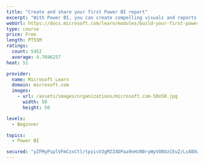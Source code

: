 ```yaml
---
title: "Create and share your first Power BI report"
excerpt: "With Power BI, you can create compelling visuals and reports. In this module, you learn how to use Power BI Desktop to connect to data, build visuals, and create a report that you can share with others in your organization. You then learn how to publish the report to the Power BI service, so that others can see your insights and benefit from your work."
webUrl: https://docs.microsoft.com/learn/modules/build-your-first-power-bi-report/
type: course
price: Free
length: PT55M
ratings:
  count: 5452
  average: 4.7696257
heat: 51

provider:
  name: Microsoft Learn
  domain: microsoft.com
  images:
    - url: /assets/images/organizations/microsoft.com-50x50.jpg
      width: 50
      height: 50

levels:
  - Beginner

topics:
  - Power BI

secured: "yZFMyPsplVFmCzxCtl/tpyisV3gM2Z4DPaa9nHzN0ryWyVO8OzCEuZ/Ls88XwA7KZgkBSgWOyGrMQnxHG/75Bb7qq/Pr5iC3FnoQWquSKnO9swzEKygSNL8pv3Pb5nnsPezQ8I+0KJrajh1zYDZHFjLExfEHwhWVdi9xQ56w25bI13fRnaJYcbfrE/2+zyc11PXuwu09vHa6SixT/n4glimtu6shbma44D4G3Ao9gfIJaNrQc9vOJKp9UohNoi1oKXH4hS7fKUhIyOW9RHPyFJhUJAipaoRhyRqXjLUMQw05zxZbmWzPvhBzmTHortloqms029xQPRw9wFPAPmNAk63dkWBJSqxuzkk6h3QFeRH+yfNc1HXJISYdG1ldn7p4MAa02JkkrJ0NPBgEQGTtEWtM6OYNQKil2u+2kOSbQbA=;xaI985DaGhHfYfdl+E5fSw=="
---
```



